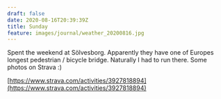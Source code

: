 ```yaml
---
draft: false
date: 2020-08-16T20:39:39Z
title: Sunday
feature: images/journal/weather_20200816.jpg
---
```


Spent the weekend at Sölvesborg. Apparently they have one of Europes longest pedestrian / bicycle bridge. Naturally I had to run there. Some photos on Strava :)

[https://www.strava.com/activities/3927818894](https://www.strava.com/activities/3927818894)
